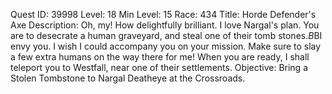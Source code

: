 Quest ID: 39998
Level: 18
Min Level: 15
Race: 434
Title: Horde Defender's Axe
Description: Oh, my! How delightfully brilliant. I love Nargal's plan. You are to desecrate a human graveyard, and steal one of their tomb stones.$B$BI envy you. I wish I could accompany you on your mission. Make sure to slay a few extra humans on the way there for me! When you are ready, I shall teleport you to Westfall, near one of their settlements.
Objective: Bring a Stolen Tombstone to Nargal Deatheye at the Crossroads.
